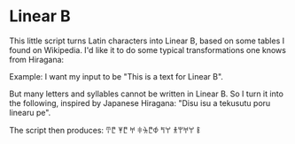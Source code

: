 # Linear B

This little script turns Latin characters into Linear B, based on some
tables I found on Wikipedia. I'd like it to do some typical
transformations one knows from Hiragana:

Example: I want my input to be "This is a text for Linear B".

But many letters and syllables cannot be written in Linear B. So I
turn it into the following, inspired by Japanese Hiragana: "Disu isu a
tekusutu poru linearu pe".

The script then produces: 𐀇𐀱 𐀂𐀱 𐀀 𐀳𐀓𐀱𐀶 𐀡𐀬 𐀪𐀚𐀀𐀬 𐀟

